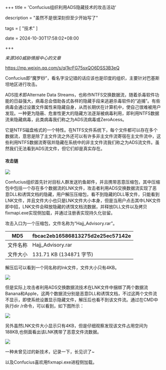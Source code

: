 +++
title = 'Confucius组织利用ADS隐藏技术的攻击活动'

description = "虽然不是很深刻但至少开始写了"

tags = [ "技术" ]

date = 2024-10-30T17:58:02+08:00

+++

*来源360威胁情报中心的文章*

https://mp.weixin.qq.com/s/qi1krFG75sxQO6DSS3B3eQ

Confucius即“魔罗桫”，看名字没记错的话应该也是印度的组织，主要针对巴基斯坦地区进行攻击。

ADS技术即Alternate Data Streams，也称作NTFS交换数据流，随着杀毒软件功能的日益强大，病毒总会借助各式各样的隐藏手段来逃避杀毒软件的“追捕”。有些病毒会通过设置文件属性来隐藏自身，从而长期伏在计算机中，使自己很难被用户发现。一种更为隐蔽、危害性更大的隐藏方法逐渐被病毒利用，即利用NTFS数据流来隐藏病毒，此类病毒我们称之为ADS流病毒或ZeroAcess。

它是NTFS磁盘格式的一个特性。在NTFS文件系统下，每个文件都可以存在多个数据流，意思是除了主文件流之外还可以有许多非主文件流寄宿在主文件流中，这些利用NTFS数据流寄宿并隐藏在系统中的非主文件流我们称之为ADS流文件。虽然我们无法看到ADS流文件，但它们却是真实存在。

#### 攻击链

![](https://pub-f40a9f95639d4cee81dcb09d9b4adf70.r2.dev/blog/2024/10/33d25060d87d6991e4e54df03061f08a.png)

Confucius组织首先针对目标人群发送钓鱼邮件，并且携带恶意压缩包，其中压缩包中包括一个存在多个数据流的LNK文件，攻击者利用ADS交换数据流实现了恶意DLL和诱饵文档的隐藏，用户解压压缩包，看不到隐藏的DLL等文件，只能看到LNK文件，并且文件大小也只是LNK文件大小本身，但是当用户点击其中LNK文件即中招，LNK文件会释放隐藏的诱饵文档流数据，并释放DLL文件以及拷贝fixmapi.exe实现侧加载，并通过注册表实现持久化驻留。

攻击入口为一个压缩包，文件名称为“Hajj_Advisory.rar”。

| MD5      | fbcac2eb16586813275d2e25ec57142e |
| -------- | -------------------------------- |
| 文件名称 | Hajj_Advisory.rar                |
| 文件大小 | 131.71 KB (134871 字节)          |

解压后可以看到一个同名称的lnk文件，文件大小只有4KB。

![](https://pub-f40a9f95639d4cee81dcb09d9b4adf70.r2.dev/blog/2024/10/9c2b9e819c45a3cece3b64a6d8e0f23e.png)

但是实际上攻击者利用ADS交换数据流技术在LNK文件中捆绑了两个数据流Banana和Apple，这两个数据流分别是恶意DLL和诱饵文档，不过这两个文件流不显示，即使系统设置显示隐藏文件，解压后也看不到该文件流。通过在CMD中执行dir /r命令，可以看到，如下图所示：   

![](https://pub-f40a9f95639d4cee81dcb09d9b4adf70.r2.dev/blog/2024/10/f78d53895d3caacce74e2bfd8202be65.png)

另外虽然LNK文件大小显示只有4KB，但是仔细观察发现该文件占用空间为188KB,也侧面看出该LNK携带了恶意文件流数据。

![](https://pub-f40a9f95639d4cee81dcb09d9b4adf70.r2.dev/blog/2024/10/31a841fedd7b29a5928c50ecb3d9a029.png)

一种未曾见过的新技术，记录一下，长见识了~

以及Confucius喜欢用fixmapi.exe进程侧加载。
